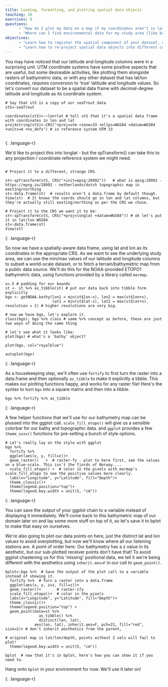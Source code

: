 ```yaml
---
title: Loading, formatting, and plotting spatial data objects
teaching: 20
exercises: 0
questions:
      - "How do I plot my data on a map if my coordinates aren't in latitude and longitude?"
      - "Where can I find environmental data for my study area (like bathymetry)?"
objectives:
      - "Learn how to register the spatial component of your dataset, creating a spatial object"
      - "Learn how to re-project spatial data objects into different coordinate systems"
---
```


You may have noticed that our latitude and longitude columns were in a surprising unit. UTM coordinate systems have some positive aspects that are useful, but some desireable activities, like plotting them alongside rasters of bathymetric data, or with any other dataset that has lat/lon coordinates, requires conversion to 'true' latitude and longitude values. So let's convert our dataset to be a spatial data frame with decimal-degree latitude and longitude as its coordinate system.

~~~
# Say that stS is a copy of our seaTrout data
stS<-seaTrout

coordinates(stS)<-~lon+lat # tell stS that it's a spatial data frame with coordinates in lon and lat
proj4string(stS)<-CRS("+proj=utm +zone=33 +ellps=WGS84 +datum=WGS84 +units=m +no_defs") # in reference system UTM 33


~~~
{: .language-r}

We'd like to project this into longlat - but the spTransform() can take this to any projection / coordinate reference system we might need.
~~~

# Project it to a different, strange CRS.

st<-spTransform(stS, CRS("+init=epsg:28992"))   # what is epsg:28992 - https://epsg.io/28992 - netherlands/dutch topographic map in easting/northing
st<-data.frame(st)  # results aren't a data.frame by default though.
View(st)  # It knows the coords should go in lon and lat columns, but they're actually still easting/northing as per the CRS we chose.

# Project it to the CRS we want it to be:
st<-spTransform(stS, CRS("+proj=longlat +datum=WGS84")) # ok let's put it in lat/lon WGS84
st<-data.frame(st)
View(st)

~~~
{: .language-r}


So now we have a spatially-aware data frame, using lat and lon as its coordinates in the appropriate CRS. As we want to see the underlying study area, we can use the min/max values of our latitude and longitude columns to subset a world-scale dataset, or to fetch a terrain/bathymetric map from a public data source. We'll do this for the NOAA-provided ETOPO1 bathymetric data, using functions provided by a library called `marmap`.

~~~
x=.5 # padding for our bounds
st <- st %>% as_tibble(st) # put our data back into tibble form explicitly
bgo <- getNOAA.bathy(lon1 = min(st$lon-x), lon2 = max(st$lon+x),
                     lat1 = min(st$lat-x), lat2 = max(st$lat+x), resolution = 1) # higher resolutions are very big.

# now we have bgo, let's explore it.                     
class(bgo); bgo %>% class # same %>% concept as before, these are just two ways of doing the same thing

# let's see what it looks like:
plot(bgo) # what's a 'bathy' object?

plot(bgo, col="royalblue")

autoplot(bgo)
~~~
{: .language-r}

As a housekeeping step, we'll often use `fortify` to first turn the raster into a data.frame and then optionally `as_tibble` to make it explicitly a tibble. This makes our plotting functions happy, and works for any raster file! Here's the syntax to turn `bgo` into a square matrix and then into a tibble.

~~~
bgo %>% fortify %>% as_tibble   
~~~
{: .language-r}

A few helper functions that we'll use for our bathymetry map can be plussed into the ggplot call.
`scale_fill_etopo()` will give us a sensible colorbar for our bathy and topographic data. and `ggplot` provides a few `theme_xxxx()` functions for pre-setting a bunch of style options.
~~~
# Let's really lay on the style with ggplot
bgo %>%
  fortify %>%
  ggplot(aes(x, y, fill=z))+
  geom_raster()   +  # raster-fy - plot to here first, see the values on a blue-scale. This isn't the fjords of Norway....
  scale_fill_etopo() +  # color in the pixels with marmap's scale_fill_etopo to see the positive values more clearly.
  labs(x="Longitude", y="Latitude", fill="Depth")+
  theme_classic()+
  theme(legend.position="top")+
  theme(legend.key.width = unit(5, "cm"))
~~~
{: .language-r}

You can save the output of your ggplot chain to a variable instead of displaying it immediately. We'll come back to this bathymetric map of our domain later on and lay some more stuff on top of it, so let's save it to bplot to make that easy on ourselves.

We're also going to plot our data points on here, just the distinct lat and lon values to avoid overplotting, but now we'll know where all our listening stations are. A point of order here. Our bathymetry has a z value in its aesthetic, but our sub-plotted receiver points don't have that! To avoid ggplot chastening us for this 'missing' positional data, we tell it we're being different with the aesthetics using `inherit.aes=F` in our call to `geom_point()`.

~~~
bplot<-bgo %>%  # Save the output of the plot call to a variable instead of showing it.
  fortify %>%  # Turn a raster into a data.frame
  ggplot(aes(x, y, z=z, fill=z))+  
  geom_raster()+       # raster-ify
  scale_fill_etopo()+  # color in the pixels
  labs(x="Longitude", y="Latitude", fill="Depth")+
  theme_classic()+
  theme(legend.position="top") +
  geom_point(data=st %>%
               as_tibble() %>%
               distinct(lon, lat),
             aes(lon, lat), inherit.aes=F, pch=21, fill="red", size=2)+ # don't inherit aesthetics from the parent,
                                                                        # original map is lat/lon/depth, points without Z vals will fail to plot!
  theme(legend.key.width = unit(5, "cm"))

bplot  # now that it's in bplot, here's how you can show it if you need to.

~~~

Hang onto `bplot` in your environment for now. We'll use it later on!

{: .language-r}
